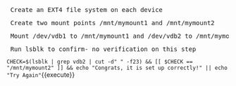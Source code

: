 <pre> Create an EXT4 file system on each device </pre>

<pre> Create two mount points /mnt/mymount1 and /mnt/mymount2 </pre>

<pre> Mount /dev/vdb1 to /mnt/mymount1 and /dev/vdb2 to /mnt/mymount2 </pre>

<pre> Run lsblk to confirm- no verification on this step </pre>
`CHECK=$(lsblk | grep vdb2 | cut -d" " -f23) && [[ $CHECK == "/mnt/mymount2" ]] && echo "Congrats, it is set up correctly!" || echo "Try Again"`{{execute}} 
